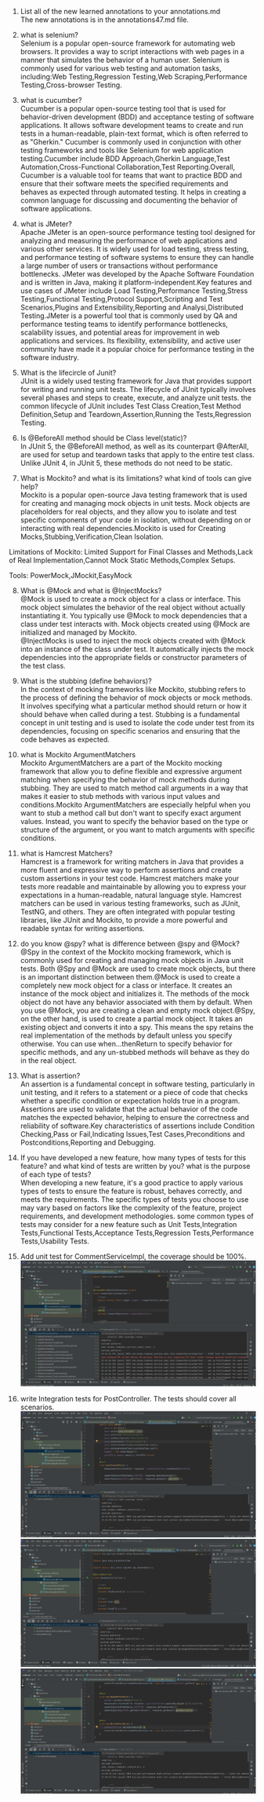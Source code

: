 1. List all of the new learned annotations to your annotations.md<br>
The new annotations is in the annotations47.md file.<br>


2. what is selenium?<br>
Selenium is a popular open-source framework for automating web browsers. It provides a way to script interactions with web pages in a manner that simulates the behavior of a human user. Selenium is commonly used for various web testing and automation tasks, including:Web Testing,Regression Testing,Web Scraping,Performance Testing,Cross-browser Testing.<br>


3. what is cucumber?<br>
Cucumber is a popular open-source testing tool that is used for behavior-driven development (BDD) and acceptance testing of software applications. It allows software development teams to create and run tests in a human-readable, plain-text format, which is often referred to as "Gherkin." Cucumber is commonly used in conjunction with other testing frameworks and tools like Selenium for web application testing.Cucumber include BDD Approach,Gherkin Language,Test Automation,Cross-Functional Collaboration,Test Reporting.Overall, Cucumber is a valuable tool for teams that want to practice BDD and ensure that their software meets the specified requirements and behaves as expected through automated testing. It helps in creating a common language for discussing and documenting the behavior of software applications.

   
4. what is JMeter?<br>
Apache JMeter is an open-source performance testing tool designed for analyzing and measuring the performance of web applications and various other services. It is widely used for load testing, stress testing, and performance testing of software systems to ensure they can handle a large number of users or transactions without performance bottlenecks. JMeter was developed by the Apache Software Foundation and is written in Java, making it platform-independent.Key features and use cases of JMeter include Load Testing,Performance Testing,Stress Testing,Functional Testing,Protocol Support,Scripting and Test Scenarios,Plugins and Extensibility,Reporting and Analysi,Distributed Testing.JMeter is a powerful tool that is commonly used by QA and performance testing teams to identify performance bottlenecks, scalability issues, and potential areas for improvement in web applications and services. Its flexibility, extensibility, and active user community have made it a popular choice for performance testing in the software industry.


5. What is the lifecircle of Junit?<br>
JUnit is a widely used testing framework for Java that provides support for writing and running unit tests. The lifecycle of JUnit typically involves several phases and steps to create, execute, and analyze unit tests. the common lifecycle of JUnit includes Test Class Creation,Test Method Definition,Setup and Teardown,Assertion,Running the Tests,Regression Testing.


6. Is @BeforeAll method should be Class level(static)?<br>
In JUnit 5, the @BeforeAll method, as well as its counterpart @AfterAll, are used for setup and teardown tasks that apply to the entire test class. Unlike JUnit 4, in JUnit 5, these methods do not need to be static.<br>


7. What is Mockito? and what is its limitations? what kind of tools can give help?<br>
Mockito is a popular open-source Java testing framework that is used for creating and managing mock objects in unit tests. Mock objects are placeholders for real objects, and they allow you to isolate and test specific components of your code in isolation, without depending on or interacting with real dependencies.Mockito is used for Creating Mocks,Stubbing,Verification,Clean Isolation.

Limitations of Mockito:
Limited Support for Final Classes and Methods,Lack of Real Implementation,Cannot Mock Static Methods,Complex Setups.

Tools:
PowerMock,JMockit,EasyMock<br>


8. What is @Mock and what is @InjectMocks?<br>
@Mock is used to create a mock object for a class or interface. This mock object simulates the behavior of the real object without actually instantiating it. You typically use @Mock to mock dependencies that a class under test interacts with. Mock objects created using @Mock are initialized and managed by Mockito.<br>
@InjectMocks is used to inject the mock objects created with @Mock into an instance of the class under test. It automatically injects the mock dependencies into the appropriate fields or constructor parameters of the test class.<br>

9. What is the stubbing (define behaviors)?<br>
In the context of mocking frameworks like Mockito, stubbing refers to the process of defining the behavior of mock objects or mock methods. It involves specifying what a particular method should return or how it should behave when called during a test. Stubbing is a fundamental concept in unit testing and is used to isolate the code under test from its dependencies, focusing on specific scenarios and ensuring that the code behaves as expected.<br>


10. what is Mockito ArgumentMatchers<br>
Mockito ArgumentMatchers are a part of the Mockito mocking framework that allow you to define flexible and expressive argument matching when specifying the behavior of mock methods during stubbing. They are used to match method call arguments in a way that makes it easier to stub methods with various input values and conditions.Mockito ArgumentMatchers are especially helpful when you want to stub a method call but don't want to specify exact argument values. Instead, you want to specify the behavior based on the type or structure of the argument, or you want to match arguments with specific conditions.


11. what is Hamcrest Matchers?<br>
Hamcrest is a framework for writing matchers in Java that provides a more fluent and expressive way to perform assertions and create custom assertions in your test code. Hamcrest matchers make your tests more readable and maintainable by allowing you to express your expectations in a human-readable, natural language style. Hamcrest matchers can be used in various testing frameworks, such as JUnit, TestNG, and others. They are often integrated with popular testing libraries, like JUnit and Mockito, to provide a more powerful and readable syntax for writing assertions.<br>


12. do you know @spy? what is difference between @spy and @Mock?<br>
@Spy in the context of the Mockito mocking framework, which is commonly used for creating and managing mock objects in Java unit tests. Both @Spy and @Mock are used to create mock objects, but there is an important distinction between them.@Mock is used to create a completely new mock object for a class or interface. It creates an instance of the mock object and initializes it. The methods of the mock object do not have any behavior associated with them by default. When you use @Mock, you are creating a clean and empty mock object.@Spy, on the other hand, is used to create a partial mock object. It takes an existing object and converts it into a spy. This means the spy retains the real implementation of the methods by default unless you specify otherwise. You can use when...thenReturn to specify behavior for specific methods, and any un-stubbed methods will behave as they do in the real object.


13. What is assertion?<br>
An assertion is a fundamental concept in software testing, particularly in unit testing, and it refers to a statement or a piece of code that checks whether a specific condition or expectation holds true in a program. Assertions are used to validate that the actual behavior of the code matches the expected behavior, helping to ensure the correctness and reliability of software.Key characteristics of assertions include Condition Checking,Pass or Fail,Indicating Issues,Test Cases,Preconditions and Postconditions,Reporting and Debugging.


14. If you have developed a new feature, how many types of tests for this feature? and what kind of tests are written by you? what is the purpose of each type of tests?<br>
When developing a new feature, it's a good practice to apply various types of tests to ensure the feature is robust, behaves correctly, and meets the requirements. The specific types of tests you choose to use may vary based on factors like the complexity of the feature, project requirements, and development methodologies. some common types of tests may consider for a new feature such as Unit Tests,Integration Tests,Functional Tests,Acceptance Tests,Regression Tests,Performance Tests,Usability Tests. <br>


15. Add unit test for CommentServiceImpl, the coverage should be 100%.<br>
![img.png](img.png)
16. write Integration tests for PostController. The tests should cover all scenarios.
![img_1.png](img_1.png)
![img_2.png](img_2.png)
![img_3.png](img_3.png)